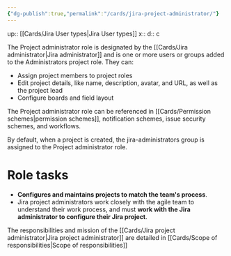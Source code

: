 ```yaml
---
{"dg-publish":true,"permalink":"/cards/jira-project-administrator/"}
---
```


up:: [[Cards/Jira User types\|Jira User types]] 
x:: 
d:: c


The Project administrator role is designated by the [[Cards/Jira administrator\|Jira administrator]] and is one or more users or groups added to the Administrators project role. They can:

-   Assign project members to project roles
-   Edit project details, like name, description, avatar, and URL, as well as the project lead
-   Configure boards and field layout

The Project administrator role can be referenced in [[Cards/Permission schemes\|permission schemes]], notification schemes, issue security schemes, and workflows.

By default, when a project is created, the jira-administrators group is assigned to the Project administrator role.

# Role tasks

- **Configures and maintains projects to match the team's process**.
- Jira project administrators work closely with the agile team to understand their work process, and must **work with the Jira administrator to configure their Jira project**.

The responsibilities and mission of the [[Cards/Jira project administrator\|Jira project administrator]] are detailed in [[Cards/Scope of responsibilities\|Scope of responsibilities]] 